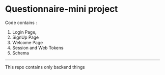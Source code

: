 # Questionnaire-mini project
 
Code contains :
1. Login Page,
2. SignUp Page
3. Welcome Page
4. Session and Web Tokens
5. Schema
---------------------------------------------
This repo contains only backend things
